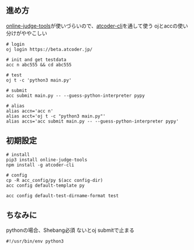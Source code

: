 ## 進め方
[online-judge-tools](https://github.com/kmyk/online-judge-tools)が使いづらいので、[atcoder-cli](https://github.com/Tatamo/atcoder-cli#readme)を通して使う
ojとaccの使い分けがややこしい

```
# login
oj login https://beta.atcoder.jp/

# init and get testdata
acc n abc555 && cd abc555

# test
oj t -c 'python3 main.py'

# submit
acc submit main.py -- --guess-python-interpreter pypy

# alias
alias accn='acc n'
alias acct='oj t -c "python3 main.py"'
alias accs='acc submit main.py -- --guess-python-interpreter pypy'

```

## 初期設定
```
# install
pip3 install online-judge-tools
npm install -g atcoder-cli

# config
cp -R acc_config/py $(acc config-dir)
acc config default-template py

acc config default-test-dirname-format test
```

## ちなみに
pythonの場合、Shebang必須
ないとoj submitで止まる
```
#!/usr/bin/env python3
```
